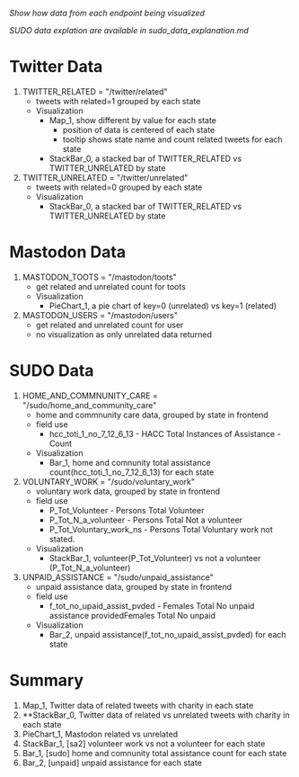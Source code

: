 _Show how data from each endpoint being visualized_

_SUDO data explation are available in sudo_data_explanation.md_

# Twitter Data
1. TWITTER_RELATED = "/twitter/related"
    - tweets with related=1 grouped by each state
    - Visualization
        - Map_1, show different by value for each state
            - position of data is centered of each state
            - tooltip shows state name and count related tweets for each state
        - StackBar_0, a stacked bar of TWITTER_RELATED vs TWITTER_UNRELATED by state
2. TWITTER_UNRELATED = "/twitter/unrelated"
    - tweets with related=0 grouped by each state
    - Visualization
        - StackBar_0, a stacked bar of TWITTER_RELATED vs TWITTER_UNRELATED by state
# Mastodon Data
1. MASTODON_TOOTS = "/mastodon/toots"
    - get related and unrelated count for toots
    -  Visualization
        - PieChart_1, a pie chart of key=0 (unrelated) vs key=1 (related)
2. MASTODON_USERS = "/mastodon/users"
    - get related and unrelated count for user
    - no visualization as only unrelated data returned

# SUDO Data
1. HOME_AND_COMMNUNITY_CARE = "/sudo/home_and_community_care"
    - home and commnunity care data, grouped by state in frontend
    - field use
        - hcc_toti_1_no_7_12_6_13 - HACC Total Instances of Assistance - Count
    - Visualization
        - Bar_1, home and comnunity total assistance count(hcc_toti_1_no_7_12_6_13) for each state
2. VOLUNTARY_WORK = "/sudo/voluntary_work"
    - voluntary work data, grouped by state in frontend
    - field use
        - P_Tot_Volunteer - Persons Total Volunteer
        - P_Tot_N_a_volunteer - Persons Total Not a volunteer
        - P_Tot_Voluntary_work_ns - Persons Total Voluntary work not stated.
    - Visualization
        - StackBar_1, volunteer(P_Tot_Volunteer) vs not a volunteer (P_Tot_N_a_volunteer)
3. UNPAID_ASSISTANCE = "/sudo/unpaid_assistance"
    - unpaid assistance data, grouped by state in frontend
    - field use
        - f_tot_no_upaid_assist_pvded - Females Total No unpaid assistance providedFemales Total No unpaid
    - Visualization
        - Bar_2, unpaid assistance(f_tot_no_upaid_assist_pvded) for each state

# Summary
1. Map_1, Twitter data of related tweets with charity in each state
2. **StackBar_0, Twitter data of related vs unrelated tweets with charity in each state
3. PieChart_1, Mastodon related vs unrelated
4. StackBar_1, [sa2] volunteer work vs not a volunteer for each state
5. Bar_1, [sudo] home and comnunity total assistance count for each state
6. Bar_2, [unpaid] unpaid assistance for each state
